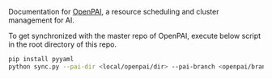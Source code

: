 Documentation for [OpenPAI](https://github.com/microsoft/pai), a resource scheduling and cluster management for AI.

To get synchronized with the master repo of OpenPAI, execute below script in the root directory of this repo.

```bash
pip install pyyaml
python sync.py --pai-dir <local/openpai/dir> --pai-branch <openpai/branch>
```